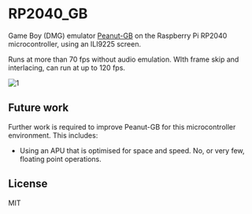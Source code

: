 # RP2040_GB

Game Boy (DMG) emulator [Peanut-GB](https://github.com/deltabeard/Peanut-GB) on the Raspberry Pi RP2040 microcontroller, using an ILI9225 screen.

Runs at more than 70 fps without audio emulation. WIth frame skip and interlacing, can run at up to 120 fps.

![1](https://user-images.githubusercontent.com/3747104/162945331-605747fb-e48e-4b29-8007-9947afa29597.jpg)

## Future work

Further work is required to improve Peanut-GB for this microcontroller environment. This includes:

- Using an APU that is optimised for space and speed. No, or very few, floating point operations.

## License

MIT
